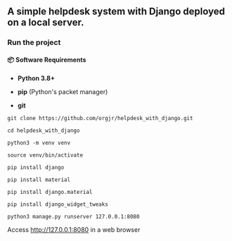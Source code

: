 ## A simple helpdesk system with Django deployed on a local server.

### Run the project

#### 📦 Software Requirements

- **Python 3.8+**
    
- **pip** (Python's packet manager)
    
- **git**

```
git clone https://github.com/orgjr/helpdesk_with_django.git

cd helpdesk_with_django

python3 -m venv venv

source venv/bin/activate

pip install django

pip install material

pip install django.material

pip install django_widget_tweaks

python3 manage.py runserver 127.0.0.1:8080
```

Access http://127.0.0.1:8080 in a web browser


